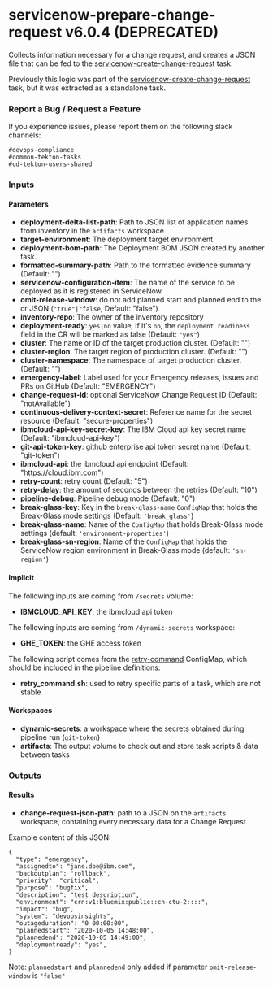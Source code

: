 # servicenow-prepare-change-request v6.0.4 (DEPRECATED)

Collects information necessary for a change request, and creates a JSON file that can be fed to the [servicenow-create-change-request](#servicenow-create-change-request) task.

Previously this logic was part of the [servicenow-create-change-request](#servicenow-create-change-request) task, but it was extracted as a standalone task.

### Report a Bug / Request a Feature

If you experience issues, please report them on the following slack channels:
```
#devops-compliance
#common-tekton-tasks
#cd-tekton-users-shared
```

### Inputs

#### Parameters

- **deployment-delta-list-path**: Path to JSON list of application names from inventory in the `artifacts` workspace
- **target-environment**: The deployment target environment
- **deployment-bom-path**:  The Deployment BOM JSON created by another task.
- **formatted-summary-path**: Path to the formatted evidence summary (Default: "")
- **servicenow-configuration-item**:  The name of the service to be deployed as it is registered in ServiceNow
- **omit-release-window**: do not add planned start and planned end to the cr JSON (`"true"|"false`, Default: "false")
- **inventory-repo**: The owner of the inventory repository
- **deployment-ready**: `yes|no` value, if it's `no`, the `deployment readiness` field in the CR will be marked as false (Default: `"yes"`)
- **cluster**:  The name or ID of the target production cluster. (Default: "")
- **cluster-region**:  The target region of production cluster. (Default: "")
- **cluster-namespace**: The namespace of target production cluster. (Default: "")
- **emergency-label**: Label used for your Emergency releases, issues and PRs on GitHub (Default: "EMERGENCY")
- **change-request-id**:  optional ServiceNow Change Request ID (Default: "notAvailable")
- **continuous-delivery-context-secret**: Reference name for the secret resource (Default: "secure-properties")
- **ibmcloud-api-key-secret-key**:  The IBM Cloud api key secret name (Default: "ibmcloud-api-key")
- **git-api-token-key**:  github enterprise api token secret name (Default: "git-token")
- **ibmcloud-api**:  the ibmcloud api endpoint (Default: "https://cloud.ibm.com")
- **retry-count**:  retry count (Default: "5")
- **retry-delay**:  the amount of seconds between the retries (Default: "10")
- **pipeline-debug**:  Pipeline debug mode (Default: "0")
- **break-glass-key**: Key in the `break-glass-name` `ConfigMap` that holds the Break-Glass mode settings (Default: `'break_glass'`)
- **break-glass-name**:  Name of the `ConfigMap` that holds Break-Glass mode settings (default: `'environment-properties'`)
- **break-glass-sn-region**:  Name of the `ConfigMap` that holds the ServiceNow region environment in Break-Glass mode (default: `'sn-region'`)

#### Implicit

The following inputs are coming from `/secrets` volume:

 - **IBMCLOUD_API_KEY**: the ibmcloud api token

The following inputs are coming from `/dynamic-secrets` workspace:

 - **GHE_TOKEN**: the GHE access token

The following script comes from the [retry-command](../util/configmap-retry.yaml) ConfigMap, which should be included in the pipeline definitions:

 - **retry_command.sh**: used to retry specific parts of a task, which are not stable

#### Workspaces

 - **dynamic-secrets**: a workspace where the secrets obtained during pipeline run (`git-token`)
 - **artifacts**: The output volume to check out and store task scripts & data between tasks

### Outputs

#### Results

-  **change-request-json-path**: path to a JSON on the `artifacts` workspace, containing every necessary data for a Change Request

Example content of this JSON:

```
{
  "type": "emergency",
  "assignedto": "jane.doe@ibm.com",
  "backoutplan": "rollback",
  "priority": "critical",
  "purpose": "bugfix",
  "description": "test description",
  "environment": "crn:v1:bluemix:public::ch-ctu-2::::",
  "impact": "bug",
  "system": "devopsinsights",
  "outageduration": "0 00:00:00",
  "plannedstart": "2020-10-05 14:48:00",
  "plannedend": "2020-10-05 14:49:00",
  "deploymentready": "yes",
}
```

Note: `plannedstart` and `plannedend` only added if parameter `omit-release-window` is `"false"`
